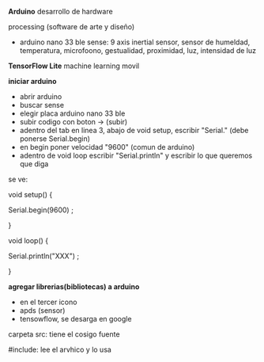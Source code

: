 **Arduino**
desarrollo de hardware

processing (software de arte y diseño)

- arduino nano 33 ble sense: 9 axis inertial sensor, sensor de humeldad, temperatura, microfoono, gestualidad, proximidad, luz, intensidad de luz

**TensorFlow Lite**
machine learning movil

**iniciar arduino**

- abrir arduino
- buscar sense
- elegir placa arduino nano 33 ble
- subir codigo con boton -> (subir)
- adentro del tab en linea 3, abajo de void setup, escribir "Serial." (debe ponerse Serial.begin)
- en begin poner velocidad "9600" (comun de arduino)
- adentro de void loop escribir "Serial.println" y escribir lo que queremos que diga


se ve:

void setup() {

Serial.begin(9600) ;

}

void loop() {

Serial.println("XXX") ;

}


**agregar librerias(bibliotecas) a arduino**
- en el tercer icono
- apds (sensor)
- tensowflow, se desarga en google

carpeta src: tiene el cosigo fuente

#include: lee el arvhico y lo usa

